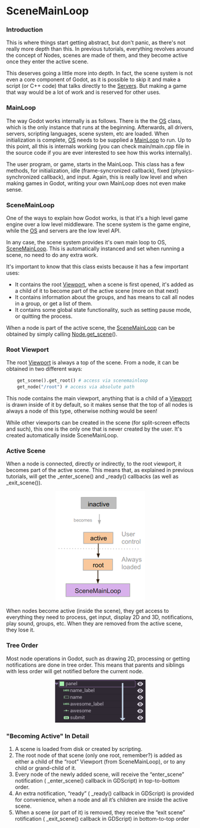# SceneMainLoop

### Introduction

This is where things start getting abstract, but don't panic, as there's not really more depth than this.
In previous tutorials, everything revolves around the concept of Nodes, scenes are made of them, and they become active once they enter the active scene.

This deserves going a little more into depth. In fact, the scene system is not even a core component of Godot, as it is possible to skip it and make a script (or C++ code) that talks directly to the [Servers](tutorial_servers). But making a game that way would be a lot of work and is reserved for other uses.

### MainLoop

The way Godot works internally is as follows. There is the the [OS](class_os) class, which is the only instance that runs at the beginning. Afterwards, all drivers, servers, scripting languages, scene system, etc are loaded. 
When initialization is complete, [OS](class_os) needs to be supplied a [MainLoop](class_mainloop) to run. Up to this point, all this is internals working (you can check main/main.cpp file in the source code if you are ever interested to see how this works internally). 

The user program, or game, starts in the MainLoop. This class has a few methods, for initialization, idle (frame-syncronized callback), fixed (physics-synchronized callback), and input. Again, this is really low level and when making games in Godot, writing your own MainLoop does not even make sense. 

### SceneMainLoop

One of the ways to explain how Godot works, is that it's a high level game engine over a low level middleware.
The scene system is the game engine, while the [OS](class_os) and servers are the low level API. 

In any case, the scene system provides it's own main loop to OS, [SceneMainLoop](class_scenemainloop). 
This is automatically instanced and set when running a scene, no need to do any extra work.

It's important to know that this class exists because it has a few important uses:

*  It contains the root [Viewport](class_viewport), when a scene is first opened, it's added as a child of it to become part of the active scene (more on that next)
*  It contains information about the groups, and has means to call all nodes in a group, or get a list of them.
*  It contains some global state functionality, such as setting pause mode, or quitting the process.

When a node is part of the active scene, the [SceneMainLoop](class_scenemainloop) can be obtained by simply calling [Node.get_scene](class_node#get_scene)().

### Root Viewport

The root [Viewport](class_viewport) is always a top of the scene. From a node, it can be obtained in two different ways:

```python
    get_scene().get_root() # access via scenemainloop
    get_node("/root") # access via absolute path
```

This node contains the main viewport, anything that is a child of a [Viewport](class_viewport) is drawn inside of it by default, so it makes sense that the top of all nodes is always a node of this type, otherwise nothing would be seen! 

While other viewports can be created in the scene (for split-screen effects and such), this one is the only one that is never created by the user. It's created automatically inside SceneMainLoop.

### Active Scene

When a node is connected, directly or indirectly, to the root viewport, it becomes part of the active scene. 
This means that, as explained in previous tutorials, will get the _enter_scene() and _ready() callbacks (as well as _exit_scene()).

<p align="center"><img src="images/activescene.png"></p>

When nodes become active (inside the scene), they get access to everything they need to process, get input, display 2D and 3D, notifications, play sound, groups, etc. When they are removed from the active scene, they lose it.

### Tree Order

Most node operations in Godot, such as drawing 2D, processing or getting notifications are done in tree order. This means that parents and siblings with less order will get notified before the current node.

<p align="center"><img src="images/toptobottom.png"></p>

### "Becoming Active" In Detail

 1.  A scene is loaded from disk or created by scripting.
 2.  The root node of that scene (only one root, remember?) is added as either a child of the “root” Viewport (from SceneMainLoop), or to any child or grand-child of it.
 3.  Every node of the newly added scene, will receive the “enter_scene” notification ( _enter_scene() callback in GDScript) in top-to-bottom order.
 4.  An extra notification, “ready” ( _ready() callback in GDScript) is provided for convenience, when a node and all it’s children are inside the active scene.
 5.  When a scene (or part of it) is removed, they receive the “exit scene” rotification ( _exit_scene() callback in GDScript) in bottom-to-top order



 
